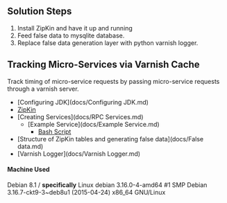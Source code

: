 ## Solution Steps ##

1. Install ZipKin and have it up and running
2. Feed false data to mysqlite database.
3. Replace false data generation layer with python varnish logger.


## Tracking Micro-Services via Varnish Cache ##

Track timing of micro-service requests by passing micro-service requests through a varnish server.

* [Configuring JDK](docs/Configuring JDK.md)
* [ZipKin](docs/ZipKin.md)
* [Creating Services](docs/RPC Services.md)
  * [Example Service](docs/Example Service.md)
    * [Bash Script](script.sh)
* [Structure of ZipKin tables and generating false data](docs/False data.md)
* [Varnish Logger](docs/Varnish Logger.md)


#### Machine Used ####

Debian 8.1 / **specifically** Linux debian 3.16.0-4-amd64 #1 SMP Debian 3.16.7-ckt9-3~deb8u1 (2015-04-24) x86_64 GNU/Linux
